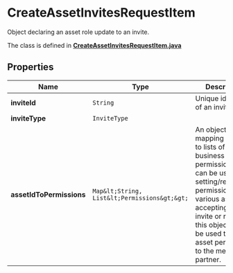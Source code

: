 

# CreateAssetInvitesRequestItem

Object declaring an asset role update to an invite.

The class is defined in **[CreateAssetInvitesRequestItem.java](../../src/main/java/org/openapitools/model/CreateAssetInvitesRequestItem.java)**

## Properties

Name | Type | Description | Notes
------------ | ------------- | ------------- | -------------
**inviteId** | `String` | Unique identifier of an invite. | 
**inviteType** | `InviteType` |  | 
**assetIdToPermissions** | `Map&lt;String, List&lt;Permissions&gt;&gt;` | An object mapping asset ids to lists of business permissions. This can be used to setting/requesting permissions on various assets. If accepting an invite or request, this object would be used to grant asset permissions to the member or partner.  | 





